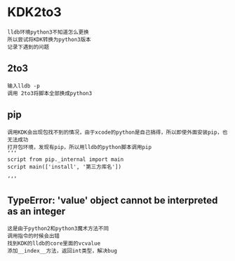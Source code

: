 # KDK2to3
	lldb环境python3不知道怎么更换
	所以尝试将KDK转换为python3版本
	记录下遇到的问题

## 2to3
	输入lldb -p
	调用 2to3将脚本全部换成python3

## pip
	调用KDK会出现包找不到的情况，由于xcode的python是自己搞得，所以即使外面安装pip，也无法成功
	打开包环境，发现有pip，所以用lldb的python脚本调用pip
	‘’‘
	script from pip._internal import main
	script main(['install', '第三方库名'])

	’‘’

## TypeError: 'value' object cannot be interpreted as an integer

	这是由于python2和python3魔术方法不同
	调用指令的时候会出错
	找到KDK的lldb的core里面的vcvalue
	添加__index__方法，返回int类型，解决bug
